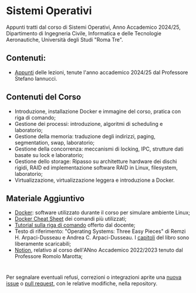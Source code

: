 # Sistemi Operativi
Appunti tratti dal corso di Sistemi Operativi, Anno Accademico 2024/25, Dipartimento di Ingegneria Civile, Informatica e delle Tecnologie Aeronautiche, Università degli Studi "Roma Tre". 

## Contenuti:
- [Appunti](Sistemi_Operativi.pdf) delle lezioni, tenute l'anno accademico 2024/25 dal Professore Stefano Iannucci. 

## Contenuti del Corso
- Introduzione, installazione Docker e immagine del corso, pratica con riga di comando;
- Gestione dei processi: introduzione, algoritmi di scheduling e laboratorio;
- Gestione della memoria: traduzione degli indirizzi, paging, segmentation, swap, laboratorio;
- Gestione della concorrenza: meccanismi di locking, IPC, strutture dati basate su lock e laboratorio;
- Gestione dello storage: Ripasso su architetture hardware dei dischi rigidi, RAID ed implementazione software RAID in Linux, filesystem, laboratorio;
- Virtualizzazione, virtualizzazione leggera e introduzione a Docker. 


## Materiale Aggiuntivo
- [Docker](https://www.docker.com/): software utilizzato durante il corso per simulare ambiente Linux;
- [Docker Cheat Sheet](https://docs.docker.com/get-started/docker_cheatsheet.pdf) dei comandi più utilizzati;
- [Tutorial sulla riga di comando](https://ubuntu.com/tutorials/command-line-for-beginners#1-overview) offerto dal docente;
- Testo di riferimento: "Operating Systems: Three Easy Pieces" di Remzi H. Arpaci-Dusseau e Andrea C. Arpaci-Dusseau. I [capitoli](https://pages.cs.wisc.edu/~remzi/OSTEP/) del libro sono liberamente scaricabili; 
- [Notion](https://certain-sweater-2c3.notion.site/Sistemi-Operativi-34d7b4a5fddf4b59aed4d37c7f52d6f1), relativo al corso dell'ANno Accademico 2022/2023 tenuto dal Professore Romolo Marotta;

#

Per segnalare eventuali refusi, correzioni o integrazioni aprite una [nuova issue](2024/https://github.com/00Darxk/Sistemi-Operativi/issues/new/choose) o [pull request](2024/https://github.com/00Darxk/Sistemi-Operativi/pulls), con le relative modifiche, nella repository.
